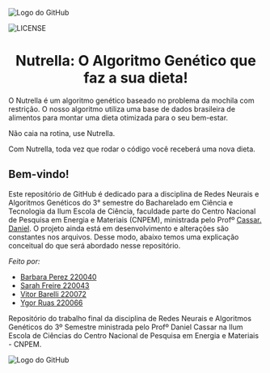 ![Logo do GitHub](https://github.com/Sarah-Freire/Trabalho-RNAG/raw/main/A2.png)

![LICENSE](https://img.shields.io/badge/LICENSE-GNU%20General%20Public%20License%20v3.0-red)

<h1 align="center"> Nutrella: O Algoritmo Genético que faz a sua dieta! </h1>

O Nutrella é um algoritmo genético baseado no problema da mochila com restrição. O nosso algoritmo utiliza uma base de dados brasileira de alimentos para montar uma dieta otimizada para o seu bem-estar.

Não caia na rotina, use Nutrella.

Com Nutrella, toda vez que rodar o código você receberá uma nova dieta.

## Bem-vindo!

Este repositório de GitHub é dedicado para a disciplina de Redes Neurais e Algoritmos Genéticos do 3° semestre do Bacharelado em Ciência e Tecnologia da Ilum Escola de Ciência, faculdade parte do Centro Nacional de Pesquisa em Energia e Materiais (CNPEM), ministrada pelo Profº [Cassar. Daniel](https://github.com/drcassar/template_rnag). O projeto ainda está em desenvolvimento e alterações são constantes nos arquivos. Desse modo, abaixo temos uma explicação conceitual do que será abordado nesse repositório. 

*Feito por:*
 - [Barbara Perez 220040](https://github.com/barbaraperez)
 - [Sarah Freire  220043](https://github.com/Sarah-Freire)
 - [Vitor Barelli 220072](https://github.com/Leprechas)
 - [Ygor Ruas     220066](https://github.com/YgorRuas)

Repositório do trabalho final da disciplina de Redes Neurais e Algoritmos Genéticos do 3º Semestre ministrada pelo Profº Daniel Cassar na Ilum Escola de Ciências do Centro Nacional de Pesquisa em Energia e Materiais - CNPEM.

![Logo do GitHub](https://github.com/Sarah-Freire/Trabalho-RNAG/raw/main/A1.png)
